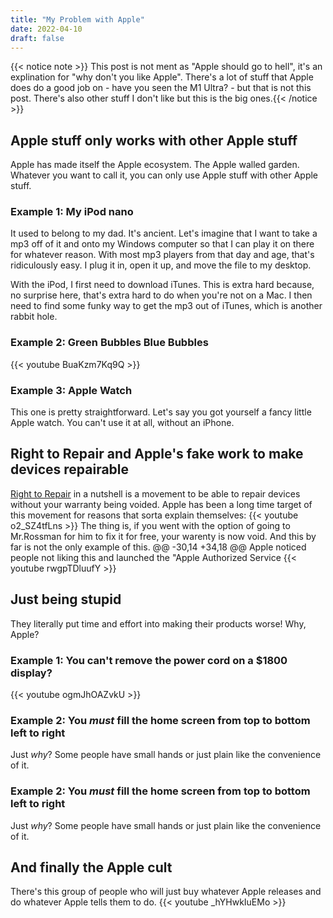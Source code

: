 ```yaml
---
title: "My Problem with Apple"
date: 2022-04-10
draft: false
---
```


{{< notice note >}} This post is not ment as "Apple should go to hell", it's an explination for "why don't you like Apple". There's a lot of stuff that Apple does do a good job on - have you seen the M1 Ultra? - but that is not this post. There's also other stuff I don't like but this is the big ones.{{< /notice >}}


## Apple stuff only works with other Apple stuff

Apple has made itself the Apple ecosystem. The Apple walled garden. Whatever you want to call it, you can only use Apple stuff with other Apple stuff.

### Example 1: My iPod nano

It used to belong to my dad. It's ancient. Let's imagine that I want to take a mp3 off of it and onto my Windows computer so that I can play it on there for whatever reason. With most mp3 players from that day and age, that's ridiculously easy. I plug it in, open it up, and move the file to my desktop.

With the iPod, I first need to download iTunes. This is extra hard because, no surprise here, that's extra hard to do when you're not on a Mac. I then need to find some funky way to get the mp3 out of iTunes, which is another rabbit hole.

### Example 2: Green Bubbles Blue Bubbles

{{< youtube BuaKzm7Kq9Q >}}

### Example 3: Apple Watch

This one is pretty straightforward. Let's say you got yourself a fancy little Apple watch. You can't use it at all, without an iPhone.

## Right to Repair and Apple's fake work to make devices repairable

[Right to Repair](https://repair.org/) in a nutshell is a movement to be able to repair devices without your warranty being voided. Apple has been a long time target of this movement for reasons that sorta explain themselves:
{{< youtube o2_SZ4tfLns >}}
The thing is, if you went with the option of going to Mr.Rossman for him to fix it for free, your warenty is now void. And this by far is not the only example of this.
@@ -30,14 +34,18 @@ Apple noticed people not liking this and launched the "Apple Authorized Service
{{< youtube rwgpTDluufY >}}

## Just being stupid

They literally put time and effort into making their products worse! Why, Apple?

### Example 1: You can't remove the power cord on a $1800 display?

{{< youtube ogmJhOAZvkU >}}

### Example 2: You *must* fill the home screen from top to bottom left to right
Just *why*? Some people have small hands or just plain like the convenience of it.
### Example 2: You _must_ fill the home screen from top to bottom left to right

Just _why_? Some people have small hands or just plain like the convenience of it.

## And finally the Apple cult

There's this group of people who will just buy whatever Apple releases and do whatever Apple tells them to do.
{{< youtube _hYHwkIuEMo >}}
